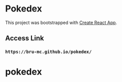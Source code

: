 # Pokedex

This project was bootstrapped with [Create React App](https://github.com/facebook/create-react-app).


## Access Link

### `https://bru-mc.github.io/pokedex/`


# pokedex
